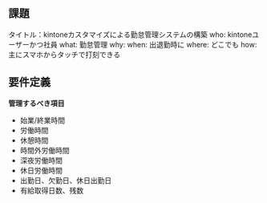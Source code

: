 ## 課題
タイトル：kintoneカスタマイズによる勤怠管理システムの構築
who: kintoneユーザーかつ社員
what: 勤怠管理
why: 
when: 出退勤時に
where: どこでも
how: 主にスマホからタッチで打刻できる

## 要件定義
**管理するべき項目**
- 始業/終業時間
- 労働時間
- 休憩時間
- 時間外労働時間
- 深夜労働時間
- 休日労働時間
- 出勤日、欠勤日、休日出勤日
- 有給取得日数、残数

